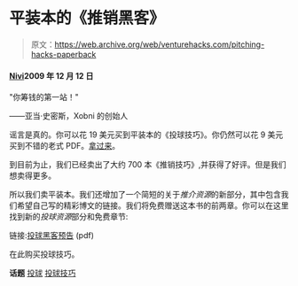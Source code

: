 # 平装本的《推销黑客》

> 原文：<https://web.archive.org/web/venturehacks.com/pitching-hacks-paperback>

#### [Nivi](/web/20221006031748/https://venturehacks.com/about)2009 年 12 月 12 日

"你筹钱的第一站！"

——亚当·史密斯，Xobni 的创始人

谣言是真的。你可以花 19 美元买到平装本的《投球技巧》。你仍然可以花 9 美元买到不错的老式 PDF。[拿过来](https://web.archive.org/web/20221006031748/http://venturehacks.com/pitching)。

到目前为止，我们已经卖出了大约 700 本《推销技巧》,并获得了好评。但是我们想卖得更多。

所以我们卖平装本。我们还增加了一个简短的关于*推介资源*的新部分，其中包含我们希望自己写的精彩博文的链接。我们将免费赠送这本书的前两章。你可以在这里找到新的*投球资源*部分和免费章节:

链接:[投球黑客预告](https://web.archive.org/web/20221006031748/http://venturehacks.wpengine.com/wp-content/uploads/2009/12/Pitching-Hacks-Preview.pdf) (pdf)

在此购买投球技巧。

**话题** [投球](https://web.archive.org/web/20221006031748/https://venturehacks.com/topics/pitching) [投球技巧](https://web.archive.org/web/20221006031748/https://venturehacks.com/topics/pitching-hacks)